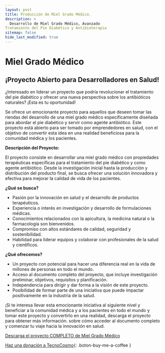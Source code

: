```yaml
---
layout: post
title: Producción de Miel Grado Médico.
description: >
  Desarrollo de Miel Grado Médico, Avanzado
Tratamiento del Pie Diabético y Antibioterapia
sitemap: false
hide_last_modified: true
---
```


# Miel Grado Médico 

## ¡Proyecto Abierto para Desarrolladores en Salud! ##

¿Interesado en liderar un proyecto que podría revolucionar el tratamiento del pie diabético y ofrecer una nueva perspectiva sobre los antibióticos naturales? ¡Esta es tu oportunidad!

Se ofrece un emocionante proyecto para aquellos que deseen tomar las riendas del desarrollo de una miel grado médico específicamente diseñada para abordar el pie diabético y servir como agente antibiótico. Este proyecto está abierto para ser tomado por emprendedores en salud, con el objetivo de convertir esta idea en una realidad beneficiosa para la comunidad médica y los pacientes.

**Descripción del Proyecto:**

El proyecto consiste en desarrollar una miel grado médico con propiedades terapéuticas específicas para el tratamiento del pie diabético y como agente antibiótico. Desde la investigación inicial hasta la producción y distribución del producto final, se busca ofrecer una solución innovadora y efectiva para mejorar la calidad de vida de los pacientes.

**¿Qué se busca?**

- Pasión por la innovación en salud y el desarrollo de productos terapéuticos.
- Experiencia o interés en investigación y desarrollo de formulaciones médicas.
- Conocimientos relacionados con la apicultura, la medicina natural o la farmacología son bienvenidos.
- Compromiso con altos estándares de calidad, seguridad y sostenibilidad.
- Habilidad para liderar equipos y colaborar con profesionales de la salud y científicos.

**¿Qué ofrecemos?**

- Un proyecto con potencial para hacer una diferencia real en la vida de millones de personas en todo el mundo.
- Acceso al documento completo del proyecto, que incluye investigación preliminar, objetivos, requisitos y planificación.
- Independencia para dirigir y dar forma a la visión de este proyecto.
- Posibilidad de formar parte de una iniciativa que puede impactar positivamente en la industria de la salud.

¡Si te interesa llevar esta emocionante iniciativa al siguiente nivel y beneficiar a la comunidad médica y a los pacientes en todo el mundo y tomar este proyecto y convertirlo en una realidad, descarga el proyecto para obtener más información. sobre cómo acceder al documento completo y comenzar tu viaje hacia la innovación en salud.

[Descarga el proyecto COMPLETO de Miel Grado Médico ](https://www.dropbox.com/scl/fo/6x2i2ahyp3tqv5vqozkjq/h?rlkey=adcvriwk4n8it65s0xwxxqvxv&dl=0)

[Haz una donación a TecnoCosmo](https://www.buymeacoffee.com/nain.taleb){: .boton-buy-me-a-coffee }

<object data="../mielGradoMedico.pdf" width="100%" height="600" type='application/pdf'></object>
